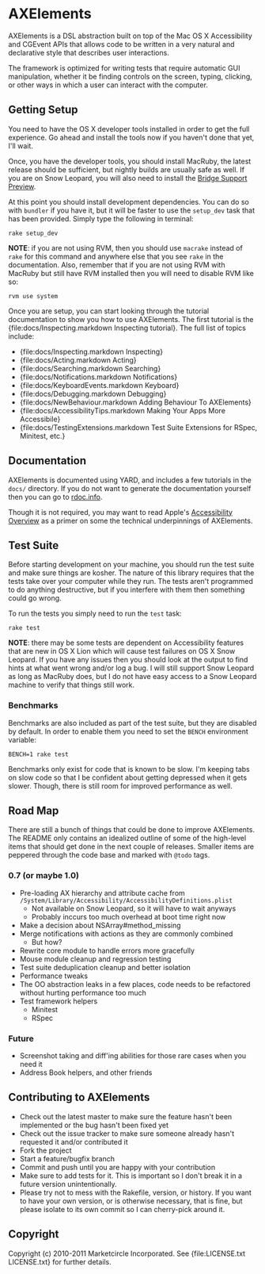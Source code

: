 # AXElements

AXElements is a DSL abstraction built on top of the Mac OS X
Accessibility and CGEvent APIs that allows code to be written in a
very natural and declarative style that describes user interactions.

The framework is optimized for writing tests that require automatic
GUI manipulation, whether it be finding controls on the screen,
typing, clicking, or other ways in which a user can interact with the
computer.

## Getting Setup

You need to have the OS X developer tools installed in order to get
the full experience. Go ahead and install the tools now if you haven't
done that yet, I'll wait.

Once, you have the developer tools, you should install MacRuby, the
latest release should be sufficient, but nightly builds are usually
safe as well. If you are on Snow Leopard, you will also need to
install the
[Bridge Support Preview](http://www.macruby.org/blog/2010/10/08/bridgesupport-preview.html).

At this point you should install development dependencies. You can do
so with `bundler` if you have it, but it will be faster to use the
`setup_dev` task that has been provided. Simply type the following in
terminal:

    rake setup_dev

__NOTE__: if you are not using RVM, then you should use `macrake`
instead of `rake` for this command and anywhere else that you see
`rake` in the documentation. Also, remember that if you are not using
RVM with MacRuby but still have RVM installed then you will need to
disable RVM like so:

    rvm use system

Once you are setup, you can start looking through the tutorial
documentation to show you how to use AXElements. The first tutorial is
the {file:docs/Inspecting.markdown Inspecting tutorial}. The full list
of topics include:

* {file:docs/Inspecting.markdown Inspecting}
* {file:docs/Acting.markdown Acting}
* {file:docs/Searching.markdown Searching}
* {file:docs/Notifications.markdown Notifications}
* {file:docs/KeyboardEvents.markdown Keyboard}
* {file:docs/Debugging.markdown Debugging}
* {file:docs/NewBehaviour.markdown Adding Behaviour To AXElements}
* {file:docs/AccessibilityTips.markdown Making Your Apps More Accessibile}
* {file:docs/TestingExtensions.markdown Test Suite Extensions for RSpec, Minitest, etc.}

## Documentation

AXElements is documented using YARD, and includes a few tutorials in
the `docs/` directory. If you do not want to generate the
documentation yourself then you can go to
[rdoc.info](http://rdoc.info/gems/AXElements/frames).

Though it is not required, you may want to read Apple's
[Accessibility Overview](http://developer.apple.com/library/mac/#documentation/Accessibility/Conceptual/AccessibilityMacOSX/OSXAXModel/OSXAXmodel.html)
as a primer on some the technical underpinnings of AXElements.

## Test Suite

Before starting development on your machine, you should run the test
suite and make sure things are kosher. The nature of this library
requires that the tests take over your computer while they run. The
tests aren't programmed to do anything destructive, but if you
interfere with them then something could go wrong.

To run the tests you simply need to run the `test` task:

    rake test

__NOTE__: there may be some tests are dependent on Accessibility
features that are new in OS X Lion which will cause test failures on
OS X Snow Leopard. If you have any issues then you should look at the
output to find hints at what went wrong and/or log a bug. I will still
support Snow Leopard as long as MacRuby does, but I do not have easy
access to a Snow Leopard machine to verify that things still work.

### Benchmarks

Benchmarks are also included as part of the test suite, but they are
disabled by default. In order to enable them you need to set the
`BENCH` environment variable:

    BENCH=1 rake test

Benchmarks only exist for code that is known to be slow. I'm keeping
tabs on slow code so that I be confident about getting depressed when
it gets slower. Though, there is still room for improved performance
as well.

## Road Map

There are still a bunch of things that could be done to improve
AXElements. The README only contains an idealized outline of some of
the high-level items that should get done in the next couple of
releases. Smaller items are peppered through the code base and marked
with `@todo` tags.

### 0.7 (or maybe 1.0)

- Pre-loading AX hierarchy and attribute cache from
  `/System/Library/Accessibility/AccessibilityDefinitions.plist`
  + Not available on Snow Leopard, so it will have to wait anyways
  + Probably inccurs too much overhead at boot time right now
- Make a decision about NSArray#method_missing
- Merge notifications with actions as they are commonly combined
  + But how?
- Rewrite core module to handle errors more gracefully
- Mouse module cleanup and regression testing
- Test suite deduplication cleanup and better isolation
- Performance tweaks
- The OO abstraction leaks in a few places, code needs to be
  refactored without hurting performance too much
- Test framework helpers
  + Minitest
  + RSpec

### Future

- Screenshot taking and diff'ing abilities for those rare cases when
  you need it
- Address Book helpers, and other friends

## Contributing to AXElements

* Check out the latest master to make sure the feature hasn't been implemented or the bug hasn't been fixed yet
* Check out the issue tracker to make sure someone already hasn't requested it and/or contributed it
* Fork the project
* Start a feature/bugfix branch
* Commit and push until you are happy with your contribution
* Make sure to add tests for it. This is important so I don't break it in a future version unintentionally.
* Please try not to mess with the Rakefile, version, or history. If you want to have your own version, or is otherwise necessary, that is fine, but please isolate to its own commit so I can cherry-pick around it.

## Copyright

Copyright (c) 2010-2011 Marketcircle Incorporated. See {file:LICENSE.txt LICENSE.txt} for further details.

